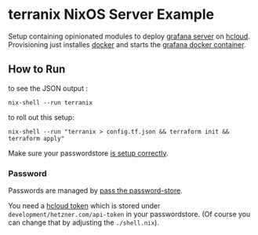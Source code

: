 # terranix NixOS Server Example

Setup containing opinionated modules to deploy
[grafana server](https://grafana.com/)
on
[hcloud](https://www.hetzner.com/cloud).
Provisioning just installes [docker](https://www.docker.com/)
and starts
the
[grafana docker container](https://grafana.com/docs/installation/docker/).

## How to Run

to see the JSON output :

```shell
nix-shell --run terranix
```

to roll out this setup:

```shell
nix-shell --run "terranix > config.tf.json && terraform init && terraform apply"
```

Make sure your passwordstore [is setup correctly](#password).

### Password

Passwords are managed by
[pass the password-store](https://www.passwordstore.org/).

You need a
[hcloud token](https://docs.hetzner.cloud/#overview-getting-started)
which is stored under
`development/hetzner.com/api-token`
in your passwordstore.
(Of course you can change that by adjusting the `./shell.nix`).
